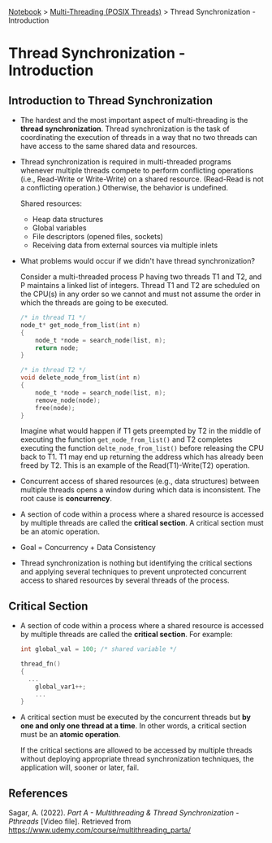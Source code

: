 <a href="../">Notebook</a> > <a href="./">Multi-Threading (POSIX Threads)</a> > Thread Synchronization - Introduction

# Thread Synchronization - Introduction



## Introduction to Thread Synchronization

* The hardest and the most important aspect of multi-threading is the **thread synchronization**. Thread synchronization is the task of coordinating the execution of threads in a way that no two threads can have access to the same shared data and resources.

* Thread synchronization is required in multi-threaded programs whenever multiple threads compete to perform conflicting operations (i.e., Read-Write or Write-Write) on a shared resource. (Read-Read is not a conflicting operation.) Otherwise, the behavior is undefined.

  Shared resources:

  * Heap data structures
  * Global variables
  * File descriptors (opened files, sockets)
  * Receiving data from external sources via multiple inlets

* What problems would occur if we didn't have thread synchronization?

  Consider a multi-threaded process P having two threads T1 and T2, and P maintains a linked list of integers. Thread T1 and T2 are scheduled on the CPU(s) in any order so we cannot and must not assume the order in which the threads are going to be executed.

  ```c
  /* in thread T1 */
  node_t* get_node_from_list(int n)
  {
      node_t *node = search_node(list, n);
      return node;
  }
  ```

  ```c
  /* in thread T2 */
  void delete_node_from_list(int n)
  {
      node_t *node = search_node(list, n);
      remove_node(node);
      free(node);
  }
  ```

  Imagine what would happen if T1 gets preempted by T2 in the middle of executing the function `get_node_from_list()` and T2 completes executing the function `delte_node_from_list()` before releasing the CPU back to T1. T1 may end up returning the address which has already been freed by T2. This is an example of the Read(T1)-Write(T2) operation.

* Concurrent access of shared resources (e.g., data structures) between multiple threads opens a window during which data is inconsistent. The root cause is **concurrency**.

* A section of code within a process where a shared resource is accessed by multiple threads are called the **critical section**. A critical section must be an atomic operation.

* Goal = Concurrency + Data Consistency

* Thread synchronization is nothing but identifying the critical sections and applying several techniques to prevent unprotected concurrent access to shared resources by several threads of the process.



## Critical Section

* A section of code within a process where a shared resource is accessed by multiple threads are called the **critical section**. For example:

  ```c
  int global_val = 100;	/* shared variable */
  
  thread_fn()
  {
  	...
      global_var1++;
      ...
  }

* A critical section must be executed by the concurrent threads but **by one and only one thread at a time**. In other words, a critical section must be an **atomic operation**. 

  If the critical sections are allowed to be accessed by multiple threads without deploying appropriate thread synchronization techniques, the application will, sooner or later, fail. 





## References

Sagar, A. (2022). *Part A - Multithreading & Thread Synchronization - Pthreads* [Video file]. Retrieved from  https://www.udemy.com/course/multithreading_parta/

